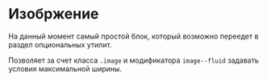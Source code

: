 # Изобржение

На данный момент самый простой блок, который возможно переедет в раздел опциональных утилит.

Позволяет за счет класса `.image` и модификатора `image--fluid` задавать условия максимальной ширины.
